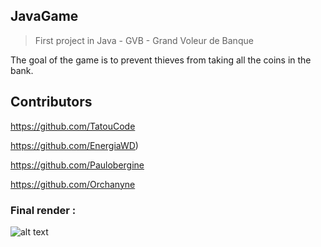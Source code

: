 ## JavaGame
>First project in Java - GVB - Grand Voleur de Banque

The goal of the game is to prevent thieves from taking all the coins in the bank.

## Contributors

https://github.com/TatouCode

https://github.com/EnergiaWD)

https://github.com/Paulobergine

https://github.com/Orchanyne

### Final render :

![alt text](https://github.com/Orchanyne/ProjetS2Co/blob/master/unknown.png)
